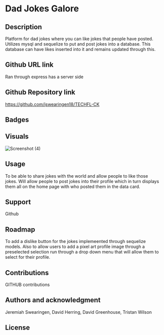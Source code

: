 # Dad Jokes Galore

## Description

Platform for dad jokes where you can like jokes that people have posted. Utilizes mysql and sequelize to put and post jokes into a database. This database can have likes inserted into it and remains updated through this. 

## Github URL link

Ran through express has a server side 

## Github Repository link

https://github.com/jswearingen18/TECHFL-CK

## Badges

## Visuals
![Screenshot (4)](https://user-images.githubusercontent.com/109003414/201713363-9e158f86-985f-4a21-a765-34835ee04066.png)

## Usage

To be able to share jokes with the world and allow people to like those jokes. Will allow people to post jokes into their profile which in turn displays them all on the home page with who posted them in the data card. 
## Support

Github

## Roadmap

To add a dislike button for the jokes implemeented through sequelize models. Also to allow users to add a pixel art profile image through a preselected selection run through a drop down menu that will allow them to select for their profile. 

## Contributions

GITHUB contributions

## Authors and acknowledgment

Jeremiah Swearingen, David Herring, David Greenhouse, Tristan Wilson

## License
